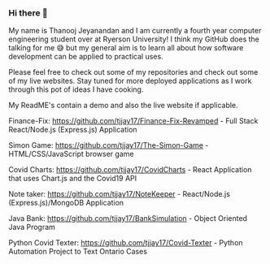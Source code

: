 ### Hi there 👋

<!--
**tjjay17/tjjay17** is a ✨ _special_ ✨ repository because its `README.md` (this file) appears on your GitHub profile. -->
My name is Thanooj Jeyanandan and I am currently a fourth year computer engineering student over at Ryerson University!
I think my GitHub does the talking for me 😅 but my general aim is to learn all about how software development can be applied to practical uses.

Please feel free to check out some of my repositories and check out some of my live websites. 
Stay tuned for more deployed applications as I work through this pot of ideas I have cooking.

My ReadME's contain a demo and also the live website if applicable.

Finance-Fix: https://github.com/tjjay17/Finance-Fix-Revamped - Full Stack React/Node.js (Express.js) Application

Simon Game: https://github.com/tjjay17/The-Simon-Game - HTML/CSS/JavaScript browser game

Covid Charts: https://github.com/tjjay17/CovidCharts - React Application that uses Chart.js and the Covid19 API

Note taker: https://github.com/tjjay17/NoteKeeper - React/Node.js (Express.js)/MongoDB Application

Java Bank: https://github.com/tjjay17/BankSimulation - Object Oriented Java Program

Python Covid Texter: https://github.com/tjjay17/Covid-Texter - Python Automation Project to Text Ontario Cases


